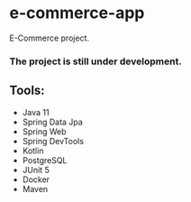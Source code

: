 # e-commerce-app
E-Commerce project.
### The project is still under development.

## Tools:
* Java 11
* Spring Data Jpa
* Spring Web
* Spring DevTools
* Kotlin 
* PostgreSQL
* JUnit 5
* Docker
* Maven
